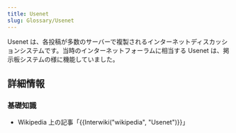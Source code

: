 ```yaml
---
title: Usenet
slug: Glossary/Usenet
---
```

Usenet は、各投稿が多数のサーバーで複製されるインターネットディスカッションシステムです。当時のインターネットフォーラムに相当する Usenet は、掲示板システムの様に機能していました。

## 詳細情報

### 基礎知識

- Wikipedia 上の記事「{{Interwiki("wikipedia", "Usenet")}}」
